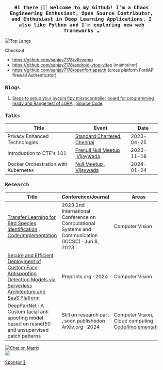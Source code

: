 <h3 align="center"><samp> Hi there 👋🏾  welcome to my Github! I'm a Chaos Engineering Enthusiast, Open Source Contributor, and Enthusiast in Deep Learning Applications. I also like Python and I'm exploring new web frameworks ☁️ </samp></h3>



![Top Langs](https://github-readme-stats.vercel.app/api/top-langs/?username=sanjay7178&layout=compact)


Checkout 
- https://github.com/sanjay7178/vRevamp 
- https://github.com/sanjay7178/android-vtop-vitap (maintainer)
- https://github.com/sanjay7178/openfortiapauth (cross platform FortiAP firewall Authenticator)

<h3><samp>Blogs</samp></h3>

1. [Steps to setup your pycom fipy microcontroller board for programming ready and Range test of LORA](https://medium.com/@saisanjay7660/steps-to-setup-your-pycom-fipy-microcontroller-board-for-programming-ready-and-range-test-of-lora-480b3ee9f26b) , [Source Code](https://github.com/sanjay7178/fipy-range-lora)   
<h3><samp>Talks</samp></h3>

| Title               | Event            | Date       |
|---------------------|------------------|------------|
| Privacy Enhanced Technologies              | [Standard Chartered, Chennai](https://www.linkedin.com/posts/sai-sanjay-kottakota-9648bb233_privacyenhancedtechnologies-adversarialattacks-activity-7073359490414235648-UMhf?utm_source=share&utm_medium=member_desktop)   | 2023-04-25 |
| Introduction to CTF's 101              | [Prenull Null Meetup ,Vijaywada](https://null.community/events/945-vijayawada-null-ctf)        | 2023-11-18 |
| Docker Orchestration with Kubernetes             | [Null Meetup , Vijaywada ](https://null.community/events/970-vijayawada-null-vja-monthly-meetup)       | 2024-01-24 |



<h3><samp>Research</samp></h3>

| Title               | Conference/Journal | Areas       |
|---------------------|-------------------|------------|
| [Transfer Learning for Bird Species Identification](https://ieeexplore.ieee.org/document/10142979) , [Code/Implementation](https://github.com/sanjay7178/iot-esp32-cam)           | 2023 2nd International Conference on Computational Systems and Communication (ICCSC) · Jun 8, 2023         | Computer Vision |
| [Secure and Efficient Deployment of Custom Face Antispoofing Detection Models via Serverless Architecture and SaaS Platform ](https://www.preprints.org/manuscript/202409.0740/v1)        | Preprints.org · 2024      | Computer Vision |
| DeepPairNet : A Custom facial anti spoofing model based on resnet50 and unsupervised patch patterns           | Still on research part , soon publishedon ArXiv.org · 2024        | Computer Vision, Cloud computing , [Code/Implementation](https://github.com/DeepBinder-main/patch_light) |

[![Chat on Matrix](https://matrix.to/img/matrix-badge.svg)](https://matrix.to/#/sanjay7178:matrix.org)  
![](https://komarev.com/ghpvc/?username=sanjay7178)
<br>

[Sponsor 🤎](https://github.com/sponsors/sanjay7178)
